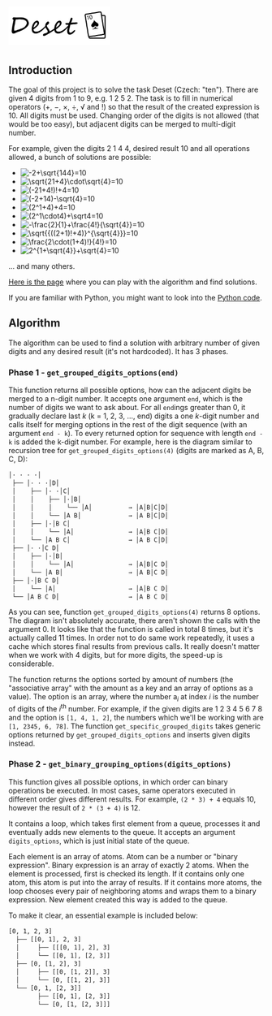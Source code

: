 # <img src="deset-logo.png" alt="Deset" width="200">
## Introduction
The goal of this project is to solve the task Deset (Czech: "ten"). There are given 4 digits from 1 to 9, e.g. 1 2 5 2. The task is to fill in numerical operators (+, −, ×, ÷, √ and !) so that the result of the created expression is 10. All digits must be used. Changing order of the digits is not allowed (that would be too easy), but adjacent digits can be merged to multi-digit number.

For example, given the digits 2 1 4 4, desired result 10 and all operations allowed, a bunch of solutions are possible:
* <img src="https://latex.codecogs.com/gif.latex?-2&plus;\sqrt{144}=10" alt="-2+\sqrt{144}=10" />
* <img src="https://latex.codecogs.com/gif.latex?\sqrt{21&plus;4}\cdot\sqrt{4}=10" alt="\sqrt{21+4}\cdot\sqrt{4}=10" />
* <img src="https://latex.codecogs.com/gif.latex?(-21&plus;4!)!&plus;4=10" alt="(-21+4!)!+4=10" />
* <img src="https://latex.codecogs.com/gif.latex?(-2&plus;14)-\sqrt{4}=10" alt="(-2+14)-\sqrt{4}=10" />
* <img src="https://latex.codecogs.com/gif.latex?(2^1&plus;4)&plus;4=10" alt="(2^1+4)+4=10" />
* <img src="https://latex.codecogs.com/gif.latex?(2^1\cdot4)&plus;\sqrt4=10" alt="(2^1\cdot4)+\sqrt4=10" />
* <img src="https://latex.codecogs.com/gif.latex?-\frac{2}{1}&plus;\frac{4!}{\sqrt{4}}=10" alt="-\frac{2}{1}+\frac{4!}{\sqrt{4}}=10" />
* <img src="https://latex.codecogs.com/gif.latex?\sqrt{{((2&plus;1)!&plus;4)}^{\sqrt{4}}}=10" alt="\sqrt{{((2+1)!+4)}^{\sqrt{4}}}=10">
* <img src="https://latex.codecogs.com/gif.latex?\frac{2\cdot(1&plus;4)!}{4!}=10" alt="\frac{2\cdot(1+4)!}{4!}=10" />
* <img src="https://latex.codecogs.com/gif.latex?2^{1&plus;\sqrt{4}}&plus;\sqrt{4}=10" alt="2^{1+\sqrt{4}}+\sqrt{4}=10" />
... and many others.

[Here is the page](https://generalmimon.github.io/deset/index.html) where you can play with the algorithm and find solutions.

If you are familiar with Python, you might want to look into the [Python code](blob/master/deset.py).

## Algorithm
The algorithm can be used to find a solution with arbitrary number of given digits and any desired result (it's not hardcoded). It has 3 phases.
### Phase 1 - ``` get_grouped_digits_options(end) ```
This function returns all possible options, how can the adjacent digits be merged to a n-digit number. It accepts one argument ```end```, which is the number of digits we want to ask about. For all ```end```ings greater than 0, it gradually declare last _k_ (k = 1, 2, 3, ..., end) digits a one _k_-digit number and calls itself for merging options in the rest of the digit sequence (with an argument ```end - k```). To every returned option for sequence with length ```end - k``` is added the k-digit number.
For example, here is the diagram similar to recursion tree for ```get_grouped_digits_options(4)``` (digits are marked as A, B, C, D):
```
│· · · ·│
 ├── │· · ·│D│
 │    ├── │· ·│C│
 │    │    ├── │·│B│
 │    │    │    └── │A│          → │A│B│C│D│
 │    │    └── │A B│             → │A B│C│D│
 │    ├── │·│B C│
 │    │    └── │A│               → │A│B C│D│
 │    └── │A B C│                → │A B C│D│
 ├── │· ·│C D│
 │    ├── │·│B│
 │    │    └── │A│               → │A│B│C D│
 │    └── │A B│                  → │A B│C D│
 ├── │·│B C D│
 │    └── │A│                    → │A│B C D│
 └── │A B C D│                   → │A B C D│
```
As you can see, function ```get_grouped_digits_options(4)``` returns 8 options. The diagram isn't absolutely accurate, there aren't shown the calls with the argument 0. It looks like that the function is called in total 8 times, but it's actually called 11 times. In order not to do same work repeatedly, it uses a cache which stores final results from previous calls. It really doesn't matter when we work with 4 digits, but for more digits, the speed-up is considerable.

The function returns the options sorted by amount of numbers (the "associative array" with the amount as a key and an array of options as a value). The option is an array, where the number a<sub>_i_</sub> at index _i_ is the number of digits of the _i_<sup>th</sup> number. For example, if the given digits are 1 2 3 4 5 6 7 8 and the option is ```[1, 4, 1, 2]```, the numbers which we'll be working with are ```[1, 2345, 6, 78]```. The function ```get_specific_grouped_digits``` takes generic options returned by ```get_grouped_digits_options``` and inserts given digits instead.
### Phase 2 - ``` get_binary_grouping_options(digits_options) ```
This function gives all possible options, in which order can binary operations be executed. In most cases, same operators executed in different order gives different results. For example, ```(2 * 3) + 4``` equals 10, however the result of ```2 * (3 + 4)``` is 12.

It contains a loop, which takes first element from a queue, processes it and eventually adds new elements to the queue. It accepts an argument ```digits_options```, which is just initial state of the queue.

Each element is an array of atoms. Atom can be a number or "binary expression". Binary expression is an array of exactly 2 atoms. When the element is processed, first is checked its length. If it contains only one atom, this atom is put into the array of results. If it contains more atoms, the loop chooses every pair of neighboring atoms and wraps them to a binary expression. New element created this way is added to the queue.

To make it clear, an essential example is included below:
```
[0, 1, 2, 3]
  ├── [[0, 1], 2, 3]
  │     ├── [[[0, 1], 2], 3]
  │     └── [[0, 1], [2, 3]]
  ├── [0, [1, 2], 3]
  │     ├── [[0, [1, 2]], 3]
  │     └── [0, [[1, 2], 3]]
  └── [0, 1, [2, 3]]
        ├── [[0, 1], [2, 3]]
        └── [0, [1, [2, 3]]]
```
